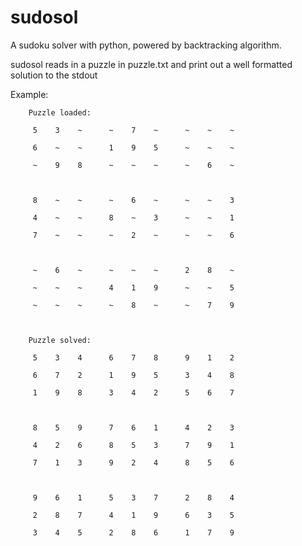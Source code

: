 # sudosol
A sudoku solver with python, powered by backtracking algorithm.

sudosol reads in a puzzle in puzzle.txt and print out a well formatted solution to the stdout

Example:


		Puzzle loaded:

		 5    3    ~      ~    7    ~      ~    ~    ~

		 6    ~    ~      1    9    5      ~    ~    ~

		 ~    9    8      ~    ~    ~      ~    6    ~



		 8    ~    ~      ~    6    ~      ~    ~    3

		 4    ~    ~      8    ~    3      ~    ~    1

		 7    ~    ~      ~    2    ~      ~    ~    6



		 ~    6    ~      ~    ~    ~      2    8    ~

		 ~    ~    ~      4    1    9      ~    ~    5

		 ~    ~    ~      ~    8    ~      ~    7    9



		Puzzle solved:

		 5    3    4      6    7    8      9    1    2

		 6    7    2      1    9    5      3    4    8

		 1    9    8      3    4    2      5    6    7



		 8    5    9      7    6    1      4    2    3

		 4    2    6      8    5    3      7    9    1

		 7    1    3      9    2    4      8    5    6



		 9    6    1      5    3    7      2    8    4

		 2    8    7      4    1    9      6    3    5

		 3    4    5      2    8    6      1    7    9